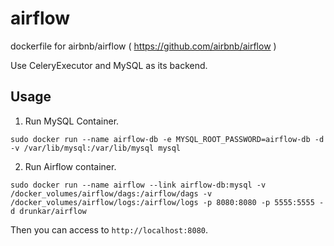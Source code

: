 # airflow
dockerfile for airbnb/airflow ( https://github.com/airbnb/airflow )

Use CeleryExecutor and MySQL as its backend.

## Usage

1. Run MySQL Container.

  ```
sudo docker run --name airflow-db -e MYSQL_ROOT_PASSWORD=airflow-db -d -v /var/lib/mysql:/var/lib/mysql mysql
  ```

2. Run Airflow container.

  ```
sudo docker run --name airflow --link airflow-db:mysql -v /docker_volumes/airflow/dags:/airflow/dags -v /docker_volumes/airflow/logs:/airflow/logs -p 8080:8080 -p 5555:5555 -d drunkar/airflow

  ```

Then you can access to ``http://localhost:8080``.
